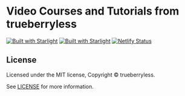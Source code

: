 # Video Courses and Tutorials from trueberryless

[![Built with Starlight](https://astro.badg.es/v2/built-with-starlight/tiny.svg)](https://starlight.astro.build)
[![Built with Starlight](https://astro.badg.es/v2/built-with-starlight/tiny.svg)](https://starlight.astro.build)
[![Netlify Status](https://api.netlify.com/api/v1/badges/109109dc-9be3-482e-9179-a5c3218eb988/deploy-status)](https://app.netlify.com/sites/trueberryless-videos/deploys)

## License

Licensed under the MIT license, Copyright © trueberryless.

See [LICENSE](/LICENSE) for more information.
